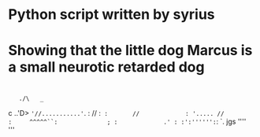 # Python script written by syrius
# Showing that the little dog Marcus is a small neurotic retarded dog
# 
       ./\   _
  c ..'D> `'//...........'`.
  :        //            :`
  :       //             :
  '..... //              :    
   ^^^^^``:              ;
          :             .'
          : :':'''''':`: `. jgs
          ''''``      ``'''
